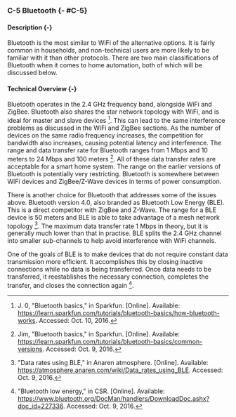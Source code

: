 ### C-5 Bluetooth {- #C-5}

#### Description {-}

Bluetooth is the most similar to WiFi of the alternative options. It is fairly common in households,
and non-technical users are more likely to be familiar with it than other protocols. There are
two main classifications of Bluetooth when it comes to home automation, both of which will be
discussed below.

#### Technical Overview {-}

Bluetooth operates in the 2.4 GHz frequency band, alongside WiFi and ZigBee. Bluetooth also shares
the star network topology with WiFi, and is ideal for master and slave devices [^C-5-1].
This can lead to the same interference problems as discussed in the WiFi and ZigBee sections. As the
number of devices on the same radio frequency increases, the competition for bandwidth also
increases, causing potential latency and interference. The range and data transfer rate for
Bluetooth ranges from 1 Mbps and 10 meters to 24 Mbps and 100 meters [^C-5-2]. All of these data transfer
rates are acceptable for a smart home system. The range on the earlier versions
of Bluetooth is potentially very restricting. Bluetooth is somewhere between WiFi devices and
ZigBee/Z-Wave devices in terms of power consumption.

There is another choice for Bluetooth that addresses some of the issues above. Bluetooth version
4.0, also branded as Bluetooth Low Energy (BLE). This is a direct competitor with ZigBee and
Z-Wave. The range for a BLE device is 50 meters and  BLE is able to take advantage of a mesh
network topology [^C-5-3]. The maximum data transfer rate 1 Mbps in theory, but it is generally much
lower than that in practise. BLE splits the 2.4 GHz channel into smaller sub-channels to
help avoid interference with WiFi channels.

One of the goals of BLE is to make devices that do not require constant data transmission more
efficient. It accomplishes this by closing inactive connections while no data is being transferred.
Once data needs to be transferred, it reestablishes the necessary connection, completes the
transfer, and closes the connection again [^C-5-4].

[^C-5-1]: J. 0, "Bluetooth basics," in Sparkfun. [Online]. Available: https://learn.sparkfun.com/tutorials/bluetooth-basics/how-bluetooth-works. Accessed: Oct. 10, 2016.

[^C-5-2]: Jim, "Bluetooth basics," in Sparkfun. [Online]. Available: https://learn.sparkfun.com/tutorials/bluetooth-basics/common-versions. Accessed: Oct. 9, 2016.

[^C-5-3]: "Data rates using BLE," in Anaren atmosphere. [Online]. Available: https://atmosphere.anaren.com/wiki/Data_rates_using_BLE. Accessed: Oct. 9, 2016.

[^C-5-4]: "Bluetooth low energy," in CSR. [Online]. Available: https://www.bluetooth.org/DocMan/handlers/DownloadDoc.ashx?doc_id=227336. Accessed: Oct. 9, 2016.






